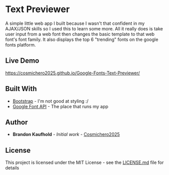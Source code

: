 # Text Previewer

A simple little web app I built because I wasn't that confident in my AJAX/JSON skills so I used this to learn some more. All it really does is take user input from a web font then changes the basic template to that web font's font family. It also displays the top 6 "trending" fonts on the google fonts platform.

## Live Demo

https://cosmichero2025.github.io/Google-Fonts-Text-Previewer/

## Built With

* [Bootstrap](https://getbootstrap.com/) - I'm not good at styling :/
* [Google Font API](https://developers.google.com/fonts/) - The place that runs my app

## Author

* **Brandon Kaufhold** - *Initial work* - [Cosmichero2025](https://github.com/cosmichero2025)

## License

This project is licensed under the MIT License - see the [LICENSE.md](LICENSE.md) file for details
